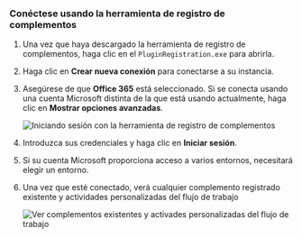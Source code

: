 ### <a name="connect-using-the-plug-in-registration-tool"></a>Conéctese usando la herramienta de registro de complementos

1. Una vez que haya descargado la herramienta de registro de complementos, haga clic en el `PluginRegistration.exe` para abrirla.
1. Haga clic en **Crear nueva conexión** para conectarse a su instancia.
1. Asegúrese de que **Office 365** está seleccionado. Si se conecta usando una cuenta Microsoft distinta de la que está usando actualmente, haga clic en **Mostrar opciones avanzadas**.

    ![Iniciando sesión con la herramienta de registro de complementos](../media/tutorial-write-plug-in-prt-login.png)

1. Introduzca sus credenciales y haga clic en **Iniciar sesión**.
1. Si su cuenta Microsoft proporciona acceso a varios entornos, necesitará elegir un entorno.
1. Una vez que esté conectado, verá cualquier complemento registrado existente y actividades personalizadas del flujo de trabajo

    ![Ver complementos existentes y activades personalizadas del flujo de trabajo](../media/tutorial-write-plug-in-view-existing-plug-ins.png)
